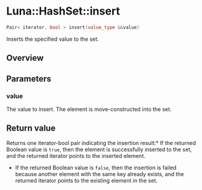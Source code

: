 # Luna::HashSet::insert

```c++
Pair< iterator, bool > insert(value_type &&value)
```

Inserts the specified value to the set. 

## Overview


## Parameters
### value
The value to insert. The element is move-constructed into the set. 

## Return value
Returns one iterator-bool pair indicating the insertion result:* If the returned Boolean value is `true`, then the element is successfully inserted to the set, and the returned iterator points to the inserted element.

* If the returned Boolean value is `false`, then the insertion is failed because another element with the same key already exists, and the returned iterator points to the existing element in the set. 

